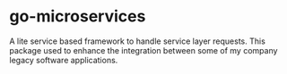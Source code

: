 # go-microservices
 
A lite service based framework to handle service layer requests. This package used to enhance the integration between some of my company legacy software applications.
